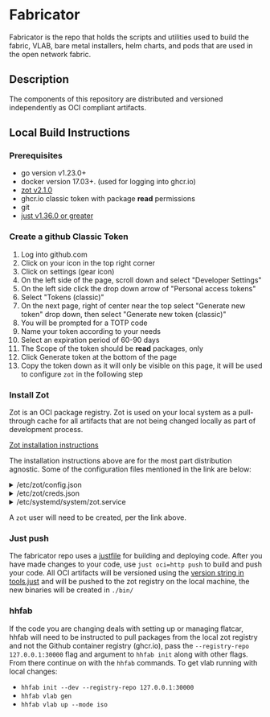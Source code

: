 # Fabricator

Fabricator is the repo that holds the scripts and utilities used to build the
fabric, VLAB, bare metal installers, helm charts, and pods that are used in the
open network fabric.

## Description

The components of this repository are distributed and versioned independently
as OCI compliant artifacts.


## Local Build Instructions

### Prerequisites
- go version v1.23.0+
- docker version 17.03+. (used for logging into ghcr.io)
- [zot v2.1.0](https://zotregistry.dev/v2.1.0/)
- ghcr.io classic token with package **read** permissions
- git
- [just v1.36.0 or greater](https://github.com/casey/just)

### Create a github Classic Token

1. Log into github.com
1. Click on your icon in the top right corner
1. Click on settings (gear icon)
1. On the left side of the page, scroll down and select "Developer Settings"
1. On the left side click the drop down arrow of "Personal access tokens"
1. Select "Tokens (classic)"
1. On the next page, right of center near the top select "Generate new token"
   drop down, then select "Generate new token (classic)"
1. You will be prompted for a TOTP code
1. Name your token according to your needs
1. Select an expiration period of 60-90 days
1. The Scope of the token should be **read** packages, only
1. Click Generate token at the bottom of the page
1. Copy the token down as it will only be visible on this page, it will be used
   to configure `zot` in the following step


### Install Zot

Zot is an OCI package registry. Zot is used on your local system as a
pull-through cache for all artifacts that are not being changed locally as part
of development process.

[Zot installation
instructions](https://zotregistry.dev/v2.1.0/install-guides/install-guide-linux/#installation)

The installation instructions above are for the most part distribution
agnostic. Some of the configuration files mentioned in the link are below:

<details>

This file:
* creates a registry with data in `/tmp/zot`
* runs a localhost only server on port 30000, depending on your use case you
  might want to have it bind to 0.0.0.0.
* mirrors everything from the githedgehog github repo

<summary> /etc/zot/config.json </summary>

```
{
  "log": {
    "level": "debug"
  },
  "storage": {
    "rootDirectory": "/tmp/zot"
  },
  "http": {
    "address": "127.0.0.1",
    "port": "30000"
  },
  "extensions": {
    "sync": {
      "enable": true,
      "credentialsFile": "/etc/zot/creds.json",
      "registries": [
        {
          "urls": [
            "https://ghcr.io"
          ],
          "onDemand": true,
          "tlsVerify": true,
          "content": [
            {
              "prefix": "/githedgehog/**",
              "destination": "/githedgehog",
              "stripPrefix": true
            }
          ]
        }
      ]
    }
  }
}

```
</details>

<details>

This file is supplying credentials for zot to read packages using your github
account.

<summary>/etc/zot/creds.json</summary>

```

{
  "ghcr.io": {
    "username": "YOUR_USERNAME_HERE",
    "password": "READ_ONLY_TOKEN_FROM_GITHUB"
  }
}

```

</details>

<details>

A systemd unit file for creating a zot registry.

<summary>/etc/systemd/system/zot.service</summary>

```
[Unit]
Description=OCI Distribution Registry
Documentation=https://zotregistry.dev/
After=network.target auditd.service local-fs.target

[Service]
Type=simple
ExecStart=/usr/bin/zot serve /etc/zot/config.json
Restart=on-failure
User=zot
Group=zot
LimitNOFILE=500000
MemoryHigh=30G
MemoryMax=32G

[Install]
WantedBy=multi-user.target
```

</details>

A `zot` user will need to be created, per the link above.

### Just push

The fabricator repo uses a [justfile][justfile1] for building and deploying code. After
you have made changes to your code, use
`just oci=http push` to build and push your code. All OCI artifacts will be
versioned using the [version string in tools.just][justfile2]
and will be pushed to the zot registry on the local machine, the new binaries will be created in `./bin/`

[justfile1]: https://github.com/githedgehog/fabricator/blob/21154b09112bdf148957dc75f2ce46d5be7beca0/justfile
[justfile2]: https://github.com/githedgehog/fabricator/blob/21154b09112bdf148957dc75f2ce46d5be7beca0/hack/tools.just#L7

### hhfab

If the code you are changing deals with setting up or managing flatcar, hhfab
will need to be instructed to pull packages from the local zot registry and not
the Github container registry (ghcr.io), pass the `--registry-repo 127.0.0.1:30000` 
flag and argument to `hhfab init` along with other flags. From there continue
 on with the `hhfab` commands. To get vlab running with local changes:

* `hhfab init --dev --registry-repo 127.0.0.1:30000`
* `hhfab vlab gen`
* `hhfab vlab up --mode iso`


